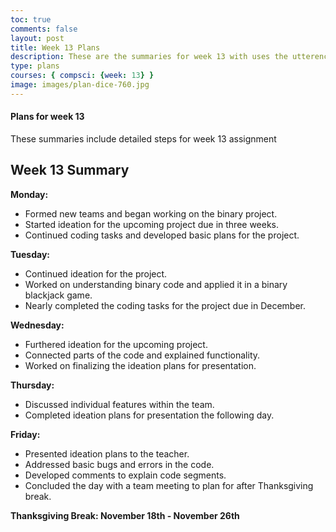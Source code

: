 ```yaml
---
toc: true
comments: false
layout: post
title: Week 13 Plans
description: These are the summaries for week 13 with uses the utterence bot
type: plans
courses: { compsci: {week: 13} }
image: images/plan-dice-760.jpg
---
```



#### Plans for week 13
These summaries include detailed steps for week 13 assignment

## Week 13 Summary

**Monday:**
- Formed new teams and began working on the binary project.
- Started ideation for the upcoming project due in three weeks.
- Continued coding tasks and developed basic plans for the project.

**Tuesday:**
- Continued ideation for the project.
- Worked on understanding binary code and applied it in a binary blackjack game.
- Nearly completed the coding tasks for the project due in December.

**Wednesday:**
- Furthered ideation for the upcoming project.
- Connected parts of the code and explained functionality.
- Worked on finalizing the ideation plans for presentation.

**Thursday:**
- Discussed individual features within the team.
- Completed ideation plans for presentation the following day.

**Friday:**
- Presented ideation plans to the teacher.
- Addressed basic bugs and errors in the code.
- Developed comments to explain code segments.
- Concluded the day with a team meeting to plan for after Thanksgiving break.

**Thanksgiving Break: November 18th - November 26th**

